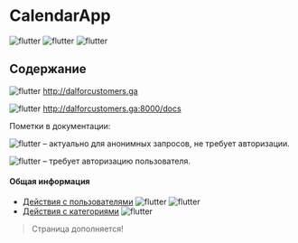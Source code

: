 # CalendarApp

![flutter](https://img.shields.io/badge/python-v3.8-blue)
![flutter](https://img.shields.io/badge/django-v4.0.4-blue)
![flutter](https://img.shields.io/badge/djangorestframework-v3.13.1-blue)


## Содержание

![flutter](https://img.shields.io/badge/Cайт-important) http://dalforcustomers.ga

![flutter](https://img.shields.io/badge/Swagger-important) http://dalforcustomers.ga:8000/docs

Пометки в документации:

![flutter](https://img.shields.io/badge/anonymous-blueviolet) – актуально для анонимных запросов, не требует авторизации.

![flutter](https://img.shields.io/badge/user-green) – требует авторизацию пользователя.

#### Общая информация

* [Действия с пользователями](docs/users.md) ![flutter](https://img.shields.io/badge/anonymous-blueviolet)
![flutter](https://img.shields.io/badge/user-green)
* [Действия с категориями](docs/goals.md) 
![flutter](https://img.shields.io/badge/user-green)


> Страница дополняется!   
